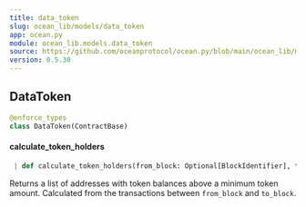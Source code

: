 ```yaml
---
title: data_token
slug: ocean_lib/models/data_token
app: ocean.py
module: ocean_lib.models.data_token
source: https://github.com/oceanprotocol/ocean.py/blob/main/ocean_lib/models/data_token.py
version: 0.5.30
---
```

## DataToken

```python
@enforce_types
class DataToken(ContractBase)
```

#### calculate\_token\_holders

```python
 | def calculate_token_holders(from_block: Optional[BlockIdentifier], to_block: Optional[BlockIdentifier], min_token_amount: float) -> List[Tuple[str, float]]
```

Returns a list of addresses with token balances above a minimum token
amount. Calculated from the transactions between `from_block` and `to_block`.

